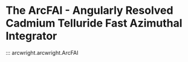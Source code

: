 # The ArcFAI - Angularly Resolved Cadmium Telluride Fast Azimuthal Integrator

::: arcwright.arcwright.ArcFAI
